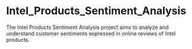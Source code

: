 # Intel_Products_Sentiment_Analysis
The Intel Products Sentiment Analysis project aims to analyze and understand customer sentiments expressed in online reviews of Intel products.
